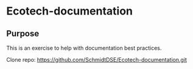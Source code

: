 # Ecotech-documentation

## Purpose

This is an exercise to help with documentation best practices.

Clone repo: https://github.com/SchmidtDSE/Ecotech-documentation.git